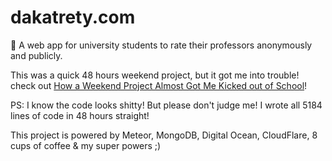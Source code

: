 # dakatrety.com
:speak_no_evil: A web app for university students to rate their professors anonymously and publicly.

This was a quick 48 hours weekend project, but it got me into trouble! check out [How a Weekend Project Almost Got Me Kicked out of School](http://medium.com)!

PS: I know the code looks shitty! But please don't judge me! I wrote all 5184 lines of code in 48 hours straight!

This project is powered by Meteor, MongoDB, Digital Ocean, CloudFlare, 8 cups of coffee & my super powers ;)

